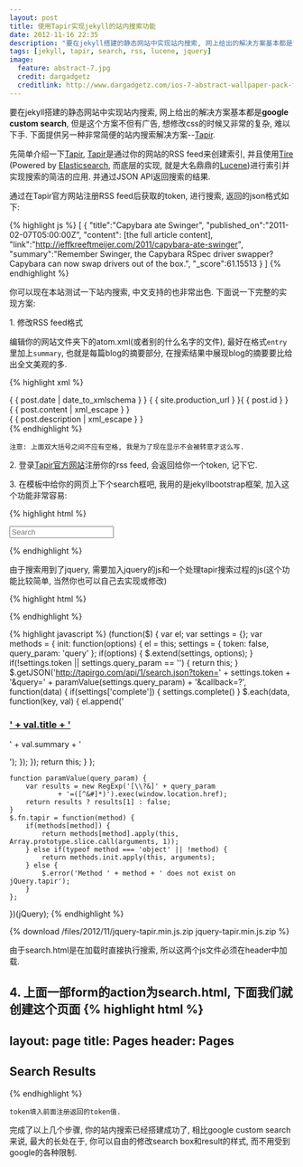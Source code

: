 ```yaml
---
layout: post
title: 使用Tapir实现jekyll的站内搜索功能
date: 2012-11-16 22:35
description: "要在jekyll搭建的静态网站中实现站内搜索, 网上给出的解决方案基本都是**google custom search**, 但是这个方案不但有广告, 想修改css的时候又非常的复杂, 难以下手. 下面提供另一种非常简便的站内搜索解决方案--**Tapir**"
tags: [jekyll, tapir, search, rss, lucene, jquery]
image:
  feature: abstract-7.jpg
  credit: dargadgetz
  creditlink: http://www.dargadgetz.com/ios-7-abstract-wallpaper-pack-for-iphone-5-and-ipod-touch-retina/
---
```


要在jekyll搭建的静态网站中实现站内搜索, 网上给出的解决方案基本都是**google custom search**, 但是这个方案不但有广告, 想修改css的时候又非常的复杂, 难以下手. 下面提供另一种非常简便的站内搜索解决方案--[Tapir](http://tapirgo.com/).

先简单介绍一下[Tapir](http://tapirgo.com/),  [Tapir](http://tapirgo.com/)是通过你的网站的RSS feed来创建索引, 并且使用[Tire](https://github.com/karmi/tire) (Powered by [Elasticsearch](http://www.elasticsearch.org/), 而底层的实现, 就是大名鼎鼎的[Lucene](http://lucene.apache.org/))进行索引并实现搜索的简洁的应用. 并通过JSON API返回搜索的结果.

通过在Tapir官方网站注册RSS feed后获取的token, 进行搜索, 返回的json格式如下:

{% highlight js %}
[
  {
    "title":"Capybara ate Swinger",
    "published_on":"2011-02-07T05:00:00Z",
    "content": [the full article content],
    "link":"http://jeffkreeftmeijer.com/2011/capybara-ate-swinger",
    "summary":"Remember Swinger, the Capybara RSpec driver swapper? Capybara can now swap drivers out of the box.",
    "_score":61.15513
  }
]
{% endhighlight %}

你可以现在本站测试一下站内搜索, 中文支持的也非常出色. 下面说一下完整的实现方案:

1\. 修改RSS feed格式

编辑你的网站文件夹下的atom.xml(或者别的什么名字的文件), 最好在格式`entry`里加上`summary`, 也就是每篇blog的摘要部分, 在搜索结果中展现blog的摘要要比给出全文美观的多.

{% highlight xml %}
 <entry>
   <title>{ { post.title } }</title>
   <link href="{ { site.production_url } }{ { post.url } }"/>
   <updated>{ { post.date | date_to_xmlschema } }</updated>
   <id>{ { site.production_url } }{ { post.id } }</id>
   <content type="html">{ { post.content | xml_escape } }</content>
   <summary type="html">{ { post.description | xml_escape } }</summary>
 </entry>
{% endhighlight %}

    注意: 上面双大括号之间不应有空格, 我是为了现在显示不会被转意才这么写.

2\. 登录[Tapir官方网站](http://tapirgo.com/)注册你的rss feed, 会返回给你一个token, 记下它.

3\. 在模板中给你的网页上下个search框吧, 我用的是jekyllbootstrap框架, 加入这个功能非常容易: 

{% highlight html %}
<form class="navbar-search pull-right" action="search.html">
  <input type="text" class="search-query" placeholder="Search">
</form>
{% endhighlight %}

由于搜索用到了jquery, 需要加入jquery的js和一个处理tapir搜索过程的js(这个功能比较简单, 当然你也可以自己去实现或修改)

{% highlight html %}
<script src="/assets/themes/dan/js/jquery.min.js"></script>
<script src="/assets/themes/dan/js/jquery-tapir.min.js"></script>
{% endhighlight %}

{% highlight javascript %}
(function($) {
    var el;
    var settings = {};
    var methods = {
        init: function(options) {
            el = this;
            settings = {
                token: false,
                query_param: 'query'
            };
            if(options) {
                $.extend(settings, options);
            }
            if(!settings.token || settings.query_param == '') {
                return this;
            }
            $.getJSON('http://tapirgo.com/api/1/search.json?token=' + settings.token 
                        + '&query=' + paramValue(settings.query_param) + '&callback=?',
                    function(data) {
                if(settings['complete']) {
                    settings.complete()
                }
                $.each(data, function(key, val) {
                    el.append('<div class="result"><h3><a href="' + val.link + '">' 
                        + val.title + '</a></h3><p>' + val.summary + '</p></div>');
                });
            });
            return this;
        }
    };

    function paramValue(query_param) {
        var results = new RegExp('[\\?&]' + query_param 
                + '=([^&#]*)').exec(window.location.href);
        return results ? results[1] : false;
    }
    $.fn.tapir = function(method) {
        if(methods[method]) {
            return methods[method].apply(this, Array.prototype.slice.call(arguments, 1));
        } else if(typeof method === 'object' || !method) {
            return methods.init.apply(this, arguments);
        } else {
            $.error('Method ' + method + ' does not exist on jQuery.tapir');
        }
    };
})(jQuery);
{% endhighlight %}

{% download /files/2012/11/jquery-tapir.min.js.zip jquery-tapir.min.js.zip %}

由于search.html是在加载时直接执行搜索, 所以这两个js文件必须在header中加载.

4\. 上面一部form的action为**search.html**, 下面我们就创建这个页面
{% highlight html %}
---
layout: page
title: Pages 
header: Pages
---

<h2>Search Results</h2>
  <div id="search_results"></div>
<script>
  $('#search_results').tapir({'token': '50a61c823f61b0346e0003a4'});
</script>
{% endhighlight %}

    token填入前面注册返回的token值.

完成了以上几个步骤, 你的站内搜索已经搭建成功了, 相比google custom search来说, 最大的长处在于, 你可以自由的修改search box和result的样式, 而不用受到google的各种限制.
